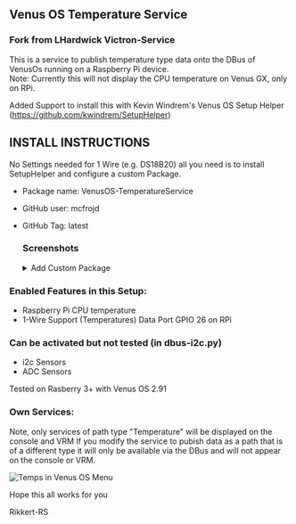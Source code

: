 ## Venus OS Temperature Service
### Fork from LHardwick Victron-Service

This is a service to publish temperature type data onto the DBus of VenusOs running on a Raspberry Pi device.  
Note: Currently this will not display the CPU temperature on Venus GX, only on RPi.

Added Support to install this with Kevin Windrem's Venus OS Setup Helper (https://github.com/kwindrem/SetupHelper)

## INSTALL INSTRUCTIONS
No Settings needed for 1 Wire (e.g. DS18B20) all you need is to install SetupHelper and configure a custom Package.
  - Package name: VenusOS-TemperatureService
  - GitHub user: mcfrojd
  - GitHub Tag: latest

      ### Screenshots
      <details><summary>Add Custom Package</summary>

      ![PackageManager Menü](/screenshots/PackageManagerMenu.png)
      ![Add Custom Package ](/screenshots/PackageManagerAddPackage.png)
      ![Fill Custom Package](/screenshots/PackageManagerAddCustomPackage.png)
      ![Install Package](/screenshots/PackageManagerInstallAktivPackage.png)

</details>

### Enabled Features in this Setup:
  - Raspberry Pi CPU temperature
  - 1-Wire Support (Temperatures) Data Port GPIO 26 on RPi

### Can be activated but not tested (in dbus-i2c.py)
  - i2c Sensors
  - ADC Sensors

Tested on Rasberry 3+ with Venus OS 2.91

### Own Services:
 Note, only services of path type "Temperature" will be displayed on the console and VRM
 If you modify the service to pubish data as a path that is of a different type
 it will only be available via the DBus and will not appear on the console or VRM.

![Temps in Venus OS Menu](/screenshots/TempsInMenu.png)

Hope this all works for you

Rikkert-RS
